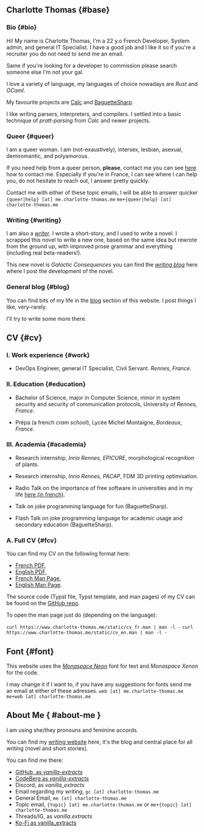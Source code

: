 ## Charlotte Thomas {#base}

### Bio {#bio}

Hi! My name is Charlotte Thomas, I'm a 22 y.o French Developer, System admin,
and general IT Specialist. I have a good job and I like it so if you're a
recruiter you do not need to send me an email.

Same if you're looking for a developer to commission please search someone else
I'm not your gal.

I love a variety of language, my languages of choice nowadays are _Rust_ and
_OCaml_. 

My favourite projects are [Calc](https://codeberg.org/vanilla-extract/calc) and
[BaguetteSharp](https://github.com/vanilla-extract/ocaml-baguettesharp-interpreter).

I like writing parsers, interpreters, and compilers. I settled into a basic
technique of _pratt-parsing_ from _Calc_ and newer projects.

### Queer {#queer}

I am a queer woman. I am (not-exaustively), intersex, lesbian, asexual,
demiromantic, and polyamorous.

If you need help from a queer person, **please**, contact me you can see
[here](#about-me) how to contact me. Especially if you're in France, I can see where I
can help you, do not hesitate to reach out, I answer pretty quickly.

Contact me with either of these topic emails, I will be able to answer quicker
`{queer|help} [at] me.charlotte-thomas.me`
`me+{queer|help} [at] charlotte-thomas.me`

### Writing {#writing}

I am also a [_writer_](https://writing.charlotte-thomas.me). I wrote a short-story, and I used to write a novel.
I scrapped this novel to write a new one, based on the same idea but rewrote
from the ground up, with improved prose grammar and everything (including real
beta-readers!). 

This new novel is _Galactic Consequences_ you can find the [_writing
blog_](https://writing.charlotte-thomas.me/blog/) here where I post the
development of the novel. 

### General blog {#blog}

You can find bits of my life in the [blog](blog/) section of this website. I
post things I like, very-rarely. 

I'll try to write some more there.

## CV {#cv}

### I. Work experience {#work}

- DevOps Engineer, general IT Specialist, Civil Servant. *Rennes, France*.

### II. Education {#education}

- Bachelor of Science, major in Computer Science, minor in system security and security of communication protocols, University of *Rennes, France*.

- Prépa (a french _cram school_), Lycée Michel Montaigne, *Bordeaux, France*.

### III. Academia {#academia}

- Research internship, _Inria Rennes, EPICURE_, morphological recognition of plants. 

- Research internship, _Inria Rennes, PACAP_, FDM 3D printing optimisation.

- Radio Talk on the importance of free software in universities and in my life [here (in french)](https://cause-commune.fm/podcast/libre-a-vous-187/).

- Talk on joke programming language for fun (BaguetteSharp).

- Flash Talk on joke programming language for academic usage and secondary education (BaguetteSharp).

### A. Full CV {#fcv}

You can find my CV on the following format here:
- [French PDF](static/cv_fr.pdf),
- [English PDF](static/cv_en.pdf),
- [French Man Page](static/cv_fr.man),
- [English Man Page](static/cv_en.man).

The source code (Typst file, Typst template, and man pages) of my CV can be found on the [GitHub repo](https://github.com/vanilla-extracts/cv).

To open the man page just do (depending on the language):

`curl https://www.charlotte-thomas.me/static/cv_fr.man | man -l -` 
`curl https://www.charlotte-thomas.me/static/cv_en.man | man -l -`


## Font {#font}

This website uses the [_Monaspace Neon_](https://monaspace.githubnext.com) font
for text and _Monaspace Xenon_ for the code.

I may change it if I want to, if you have any suggestions for fonts send me an email at either of these adresses. 
 `web [at] me.charlotte-thomas.me` 
 `me+web [at] charlotte-thomas.me`

## About Me { #about-me }
I am using she/they pronouns and feminine accords. 

You can find my [writing website](https://writing.charlotte-thomas.me) here,
it's the blog and central place for all writing (novel and short stories).

You can find me there:
- [GitHub, as _vanilla-extracts_](https://github.com/vanilla-extracts)
- [CodeBerg as _vanilla-extracts_](https://codeberg.org/vanilla-extracts)
- Discord, as _vanilla_extracts_
- Email regarding my writing, `gc [at] charlotte-thomas.me`
- General Email, `me [at] charlotte-thomas.me`
- Topic email, `{topic} [at] me.charlotte-thomas.me` or `me+{topic} [at] charlotte-thomas.me`
- Threads/IG, as _vanilla.extracts_
- [Ko-Fi as vanilla_extracts](https://ko-fi.com/vanilla_extracts)
